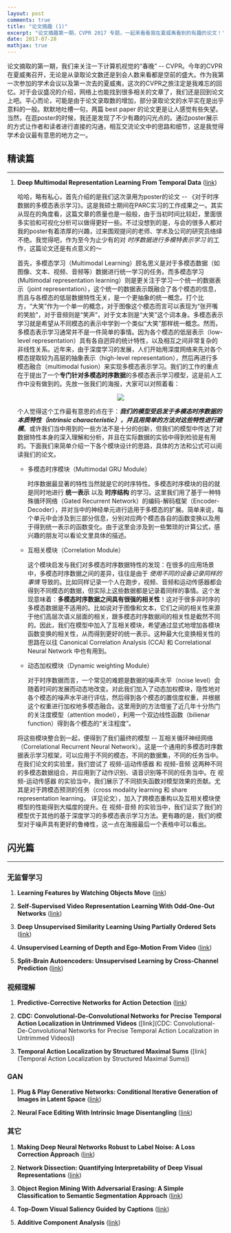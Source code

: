 ```yaml
---
layout: post
comments: true
title: "论文摘趣 (1)"
excerpt: "论文摘趣第一期，CVPR 2017 专题，一起来看看我在夏威夷看到的有趣的论文！"
date: 2017-07-28
mathjax: true
---
```



论文摘取的第一期，我们来关注一下计算机视觉的“春晚” -- CVPR。今年的CVPR在夏威夷召开，无论是从录取论文数还是到会人数来看都是空前的盛大。作为我第一次参加的学术会议以及第一次去的夏威夷，这次的CVPR之旅注定是我难忘的回忆。对于会议盛况的介绍，网络上也能找到很多相关的文章了，我们还是回到论文上吧。平心而论，可能是由于论文录取数的增加，部分录取论文的水平实在是出乎意料的一般。默默地吐槽一句，两篇 best paper 的论文更是让人感觉有些失望。当然，在逛poster的时候，我还是发现了不少有趣的闪光点的。通过poster展示的方式让作者和读者进行直接的沟通，相互交流论文中的思路和细节，这是我觉得学术会议最有意思的地方之一。

## 精读篇
----------

1. **Deep Multimodal Representation Learning From Temporal Data** ([link](http://openaccess.thecvf.com/content_cvpr_2017/html/Yang_Deep_Multimodal_Representation_CVPR_2017_paper.html))

    哈哈，略有私心，首先介绍的是我们这次录用为poster的论文 -- 《对于时序数据的多模态表示学习》。这是我硕士期间在PARC实习的工作成果之一。其实从现在的角度看，这篇文章的质量也是一般般，由于当初时间比较赶，里面很多实验和可视化分析可以做得更好一些。不过没想到的是，与会的很多人都对我的poster有着浓厚的兴趣，过来围观提问的老师、学术及公司的研究员络绎不绝。我觉得吧，作为至今为止少有的对 *时序数据进行多模特表示学习* 的工作，这篇论文还是有点意义的～
    
    首先，多模态学习（Multimodal Learning）顾名思义是对于多模态数据（如图像、文本、视频、音频等）数据进行统一学习的任务。而多模态学习 (Multimodal representation learning）则是更关注于学习一个统一的数据表示（joint representation），这个统一的数据表示既融合了各个模态的信息，而且与各模态的低层数据特性无关，是一个更抽象的统一概念。打个比方，“大笑”作为一个单一的概念，对于图像这个模态而言可以表现为“张开嘴的笑脸”，对于音频则是“笑声”，对于文本则是“大笑”这个词本身。多模态表示学习就是希望从不同模态的表示中学到一个类似“大笑”那样统一概念。然而，多模态表示学习通常并不是一件简单的事情。因为各个模态的低层表示（low-level representation）具有各自迥异的统计特性，以及相互之间非常复杂的非线性关系。近年来，由于深度学习的发展，人们开始用深度网络来先对各个模态提取较为高层的抽象表示（high-level representation），然后再进行多模态融合（multimodal fusion）来实现多模态表示学习。我们的工作的重点在于提出了一个**专门针对多模态时序数据**的多模态表示学习模型，这是前人工作中没有做到的。先放一张我们的海报，大家可以对照着看：
    
    <div style="text-align:center;"><img src="/assets/papers/Updated_CorrRNN_poster.png" align="center"></div>
    
    个人觉得这个工作最有意思的点在于：***我们的模型受启发于多模态时序数据的本质特性（intrinsic characteristic），并且用简单的方法对这些特性进行建模***。或许我们当中用到的一些方法不是十分的创新，但我们的模型中传达了对数据特性本身的深入理解和分析，并且在实际数据的实验中得到检验是有用的。下面我们来简单介绍一下各个模块设计的思路，具体的方法和公式可以阅读我们的论文。
    
    - 多模态时序模块（Multimodal GRU Module）
        
        时序数据最显著的特性当然就是它的时序特性。多模态时序模块的目的就是同时地进行 **统一表示** 以及 **时序结构** 的学习。这里我们用了基于一种特殊循环网络（Gated Recurrent Network）的编码-解码框架（Encoder-Decoder），并对当中的神经单元进行适用于多模态的扩展。简单来说，每个单元中会涉及到三部分信息，分别对应两个模态各自的函数变换以及用于得到统一表示的函数变化。由于这里会涉及到一些繁琐的计算公式，感兴趣的朋友可以看论文里具体的描述。
        
    - 互相关模块（Correlation Module）
    
        这个模块启发与我们对多模态时序数据特性的发现：在很多的应用场景中，多模态时序数据之间的差异，往往是由于 *使用不同的设备记录同样的事情* 导致的。比如同样记录一个人在跑步，视频、音频和运动传感器都会得到不同模态的数据，但实际上这些数据都是记录着同样的事情。这个发现意味着：**多模态时序数据之间具有很强的相关性**！这对于很多非时序的多模态数据是不适用的。比如说对于图像和文本，它们之间的相关性来源于他们高层次语义层面的相关，跟多模态时序数据间的相关性是截然不同的。因此，我们在模型中加入了互相关模块，希望通过显式地增加各模块函数变换的相关性，从而得到更好的统一表示。这种最大化变换相关性的思路在以往 Canonical Correlation Analysis (CCA) 和 Correlational Neural Network 中也有用到。
        
    - 动态加权模块（Dynamic weighting Module）
        
        对于时序数据而言，一个常见的难题是数据的噪声水平（noise level）会随着时间的发展而动态地改变。对此我们加入了动态加权模块，隐性地对各个模态的噪声水平进行评估，然后得到各个模态的置信度权重，并根据这个权重进行加权地多模态融合。这里用到的方法借鉴了近几年十分热门的关注度模型（attention model），利用一个双边线性函数（bilienar function）得到各个模态的“关注程度”。

    将这些模块整合到一起，便得到了我们最终的模型 -- 互相关循环神经网络（Correlational Recurrent Neural Network）。这是一个通用的多模态时序数据表示学习框架，可以应用于不同的模态，不同的数据集，不同的任务当中。在我们论文的实验里，我们尝试了 视频-运动传感器 和 视频-音频 这两种不同的多模态数据组合，并应用到了动作识别、语音识别等不同的任务当中。在 视频-运动传感器 的实验当中，我们展示了不同损失函数对模型效果的贡献。尤其是对于跨模态预测的任务（cross modality learning 和 share representation learning， 详见论文），加入了跨模态重构以及互相关模块使模型的性能得到大幅度的提升。在 视频-音频 的实验当中，我们证实了我们的模型优于其他的基于深度学习的多模态表示学习方法。更有趣的是，我们的模型对于噪声具有更好的鲁棒性，这一点在海报最后一个表格中可以看出。



## 闪光篇
----------

### 无监督学习

1. **Learning Features by Watching Objects Move** ([link](http://openaccess.thecvf.com/content_cvpr_2017/html/Pathak_Learning_Features_by_CVPR_2017_paper.html))

2. **Self-Supervised Video Representation Learning With Odd-One-Out Networks** ([link](http://openaccess.thecvf.com/content_cvpr_2017/html/Fernando_Self-Supervised_Video_Representation_CVPR_2017_paper.html))

3. **Deep Unsupervised Similarity Learning Using Partially Ordered Sets** ([link](http://openaccess.thecvf.com/content_cvpr_2017/html/Bautista_Deep_Unsupervised_Similarity_CVPR_2017_paper.html))

4. **Unsupervised Learning of Depth and Ego-Motion From Video** ([link](http://openaccess.thecvf.com/content_cvpr_2017/html/Zhou_Unsupervised_Learning_of_CVPR_2017_paper.html))

5. **Split-Brain Autoencoders: Unsupervised Learning by Cross-Channel Prediction** ([link](http://openaccess.thecvf.com/content_cvpr_2017/html/Zhang_Split-Brain_Autoencoders_Unsupervised_CVPR_2017_paper.html))

### 视频理解

1. **Predictive-Corrective Networks for Action Detection** ([link](http://openaccess.thecvf.com/content_cvpr_2017/html/Dave_Predictive-Corrective_Networks_for_CVPR_2017_paper.html))

2. **CDC: Convolutional-De-Convolutional Networks for Precise Temporal Action Localization in Untrimmed Videos** ([link](CDC: Convolutional-De-Convolutional Networks for Precise Temporal Action Localization in Untrimmed Videos))

3. **Temporal Action Localization by Structured Maximal Sums** ([link](Temporal Action Localization by Structured Maximal Sums))

### GAN

1. **Plug & Play Generative Networks: Conditional Iterative Generation of Images in Latent Space** ([link](http://openaccess.thecvf.com/content_cvpr_2017/html/Nguyen_Plug__Play_CVPR_2017_paper.html))

2. **Neural Face Editing With Intrinsic Image Disentangling** ([link](http://openaccess.thecvf.com/content_cvpr_2017/html/Shu_Neural_Face_Editing_CVPR_2017_paper.html))

### 其它

1. **Making Deep Neural Networks Robust to Label Noise: A Loss Correction Approach** ([link](http://openaccess.thecvf.com/content_cvpr_2017/html/Patrini_Making_Deep_Neural_CVPR_2017_paper.html))

2. **Network Dissection: Quantifying Interpretability of Deep Visual Representations** ([link](http://openaccess.thecvf.com/content_cvpr_2017/html/Bau_Network_Dissection_Quantifying_CVPR_2017_paper.html))

3. **Object Region Mining With Adversarial Erasing: A Simple Classification to Semantic Segmentation Approach** ([link](http://openaccess.thecvf.com/content_cvpr_2017/html/Wei_Object_Region_Mining_CVPR_2017_paper.html))

4. **Top-Down Visual Saliency Guided by Captions** ([link](http://openaccess.thecvf.com/content_cvpr_2017/html/Ramanishka_Top-Down_Visual_Saliency_CVPR_2017_paper.html))

5. **Additive Component Analysis** ([link](http://openaccess.thecvf.com/content_cvpr_2017/html/Murdock_Additive_Component_Analysis_CVPR_2017_paper.html))
